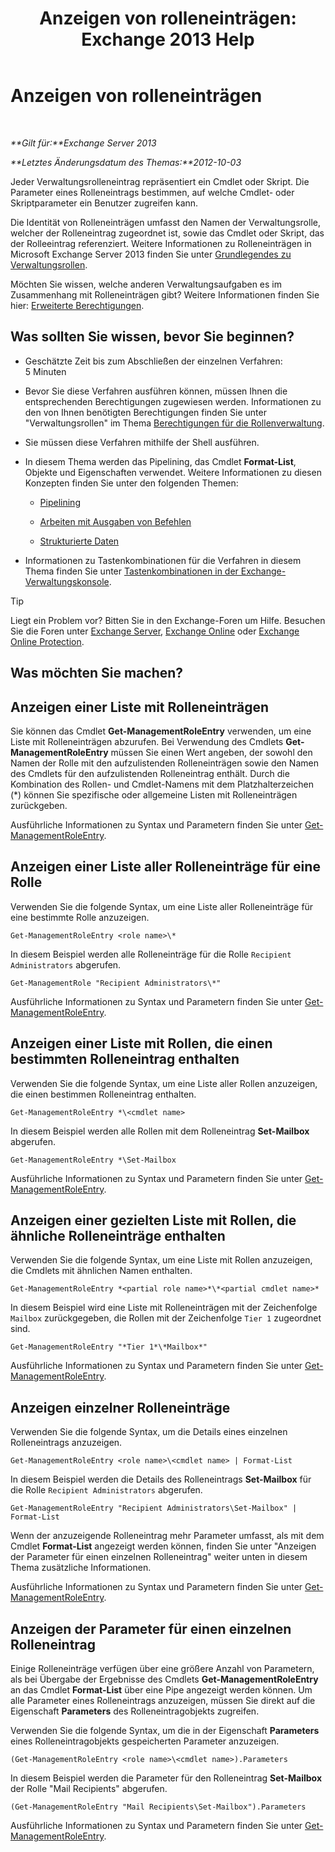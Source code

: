 ﻿---
title: 'Anzeigen von rolleneinträgen: Exchange 2013 Help'
TOCTitle: Anzeigen von rolleneinträgen
ms:assetid: d9bb0d14-db59-456c-8f50-a8d7f7323df9
ms:mtpsurl: https://technet.microsoft.com/de-de/library/Dd351179(v=EXCHG.150)
ms:contentKeyID: 50476871
ms.date: 05/22/2018
mtps_version: v=EXCHG.150
ms.translationtype: MT
---

# Anzeigen von rolleneinträgen

 

_**Gilt für:**Exchange Server 2013_

_**Letztes Änderungsdatum des Themas:**2012-10-03_

Jeder Verwaltungsrolleneintrag repräsentiert ein Cmdlet oder Skript. Die Parameter eines Rolleneintrags bestimmen, auf welche Cmdlet- oder Skriptparameter ein Benutzer zugreifen kann.

Die Identität von Rolleneinträgen umfasst den Namen der Verwaltungsrolle, welcher der Rolleneintrag zugeordnet ist, sowie das Cmdlet oder Skript, das der Rolleeintrag referenziert. Weitere Informationen zu Rolleneinträgen in Microsoft Exchange Server 2013 finden Sie unter [Grundlegendes zu Verwaltungsrollen](understanding-management-roles-exchange-2013-help.md).

Möchten Sie wissen, welche anderen Verwaltungsaufgaben es im Zusammenhang mit Rolleneinträgen gibt? Weitere Informationen finden Sie hier: [Erweiterte Berechtigungen](advanced-permissions-exchange-2013-help.md).

## Was sollten Sie wissen, bevor Sie beginnen?

  - Geschätzte Zeit bis zum Abschließen der einzelnen Verfahren: 5 Minuten

  - Bevor Sie diese Verfahren ausführen können, müssen Ihnen die entsprechenden Berechtigungen zugewiesen werden. Informationen zu den von Ihnen benötigten Berechtigungen finden Sie unter "Verwaltungsrollen" im Thema [Berechtigungen für die Rollenverwaltung](role-management-permissions-exchange-2013-help.md).

  - Sie müssen diese Verfahren mithilfe der Shell ausführen.

  - In diesem Thema werden das Pipelining, das Cmdlet **Format-List**, Objekte und Eigenschaften verwendet. Weitere Informationen zu diesen Konzepten finden Sie unter den folgenden Themen:
    
      - [Pipelining](https://technet.microsoft.com/de-de/library/aa998260\(v=exchg.150\))
    
      - [Arbeiten mit Ausgaben von Befehlen](working-with-command-output-exchange-2013-help.md)
    
      - [Strukturierte Daten](https://technet.microsoft.com/de-de/library/aa996386\(v=exchg.150\))

  - Informationen zu Tastenkombinationen für die Verfahren in diesem Thema finden Sie unter [Tastenkombinationen in der Exchange-Verwaltungskonsole](keyboard-shortcuts-in-the-exchange-admin-center-exchange-online-protection-help.md).


> [!TIP]
> Liegt ein Problem vor? Bitten Sie in den Exchange-Foren um Hilfe. Besuchen Sie die Foren unter <A href="https://go.microsoft.com/fwlink/p/?linkid=60612">Exchange Server</A>, <A href="https://go.microsoft.com/fwlink/p/?linkid=267542">Exchange Online</A> oder <A href="https://go.microsoft.com/fwlink/p/?linkid=285351">Exchange Online Protection</A>.



## Was möchten Sie machen?

## Anzeigen einer Liste mit Rolleneinträgen

Sie können das Cmdlet **Get-ManagementRoleEntry** verwenden, um eine Liste mit Rolleneinträgen abzurufen. Bei Verwendung des Cmdlets **Get-ManagementRoleEntry** müssen Sie einen Wert angeben, der sowohl den Namen der Rolle mit den aufzulistenden Rolleneinträgen sowie den Namen des Cmdlets für den aufzulistenden Rolleneintrag enthält. Durch die Kombination des Rollen- und Cmdlet-Namens mit dem Platzhalterzeichen (\*) können Sie spezifische oder allgemeine Listen mit Rolleneinträgen zurückgeben.

Ausführliche Informationen zu Syntax und Parametern finden Sie unter [Get-ManagementRoleEntry](https://technet.microsoft.com/de-de/library/dd335210\(v=exchg.150\)).

## Anzeigen einer Liste aller Rolleneinträge für eine Rolle

Verwenden Sie die folgende Syntax, um eine Liste aller Rolleneinträge für eine bestimmte Rolle anzuzeigen.

    Get-ManagementRoleEntry <role name>\*

In diesem Beispiel werden alle Rolleneinträge für die Rolle `Recipient Administrators` abgerufen.

    Get-ManagementRole "Recipient Administrators\*"

Ausführliche Informationen zu Syntax und Parametern finden Sie unter [Get-ManagementRoleEntry](https://technet.microsoft.com/de-de/library/dd335210\(v=exchg.150\)).

## Anzeigen einer Liste mit Rollen, die einen bestimmten Rolleneintrag enthalten

Verwenden Sie die folgende Syntax, um eine Liste aller Rollen anzuzeigen, die einen bestimmen Rolleneintrag enthalten.

    Get-ManagementRoleEntry *\<cmdlet name>

In diesem Beispiel werden alle Rollen mit dem Rolleneintrag **Set-Mailbox** abgerufen.

    Get-ManagementRoleEntry *\Set-Mailbox

Ausführliche Informationen zu Syntax und Parametern finden Sie unter [Get-ManagementRoleEntry](https://technet.microsoft.com/de-de/library/dd335210\(v=exchg.150\)).

## Anzeigen einer gezielten Liste mit Rollen, die ähnliche Rolleneinträge enthalten

Verwenden Sie die folgende Syntax, um eine Liste mit Rollen anzuzeigen, die Cmdlets mit ähnlichen Namen enthalten.

    Get-ManagementRoleEntry *<partial role name>*\*<partial cmdlet name>*

In diesem Beispiel wird eine Liste mit Rolleneinträgen mit der Zeichenfolge `Mailbox` zurückgegeben, die Rollen mit der Zeichenfolge `Tier 1` zugeordnet sind.

    Get-ManagementRoleEntry "*Tier 1*\*Mailbox*"

Ausführliche Informationen zu Syntax und Parametern finden Sie unter [Get-ManagementRoleEntry](https://technet.microsoft.com/de-de/library/dd335210\(v=exchg.150\)).

## Anzeigen einzelner Rolleneinträge

Verwenden Sie die folgende Syntax, um die Details eines einzelnen Rolleneintrags anzuzeigen.

    Get-ManagementRoleEntry <role name>\<cmdlet name> | Format-List

In diesem Beispiel werden die Details des Rolleneintrags **Set-Mailbox** für die Rolle `Recipient Administrators` abgerufen.

    Get-ManagementRoleEntry "Recipient Administrators\Set-Mailbox" | Format-List

Wenn der anzuzeigende Rolleneintrag mehr Parameter umfasst, als mit dem Cmdlet **Format-List** angezeigt werden können, finden Sie unter "Anzeigen der Parameter für einen einzelnen Rolleneintrag" weiter unten in diesem Thema zusätzliche Informationen.

Ausführliche Informationen zu Syntax und Parametern finden Sie unter [Get-ManagementRoleEntry](https://technet.microsoft.com/de-de/library/dd335210\(v=exchg.150\)).

## Anzeigen der Parameter für einen einzelnen Rolleneintrag

Einige Rolleneinträge verfügen über eine größere Anzahl von Parametern, als bei Übergabe der Ergebnisse des Cmdlets **Get-ManagementRoleEntry** an das Cmdlet **Format-List** über eine Pipe angezeigt werden können. Um alle Parameter eines Rolleneintrags anzuzeigen, müssen Sie direkt auf die Eigenschaft **Parameters** des Rolleneintragobjekts zugreifen.

Verwenden Sie die folgende Syntax, um die in der Eigenschaft **Parameters** eines Rolleneintragobjekts gespeicherten Parameter anzuzeigen.

    (Get-ManagementRoleEntry <role name>\<cmdlet name>).Parameters

In diesem Beispiel werden die Parameter für den Rolleneintrag **Set-Mailbox** der Rolle "Mail Recipients" abgerufen.

    (Get-ManagementRoleEntry "Mail Recipients\Set-Mailbox").Parameters

Ausführliche Informationen zu Syntax und Parametern finden Sie unter [Get-ManagementRoleEntry](https://technet.microsoft.com/de-de/library/dd335210\(v=exchg.150\)).

